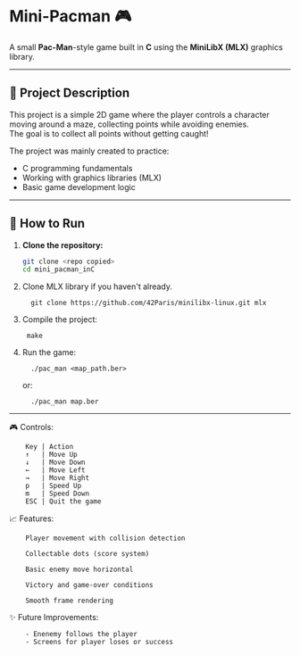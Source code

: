 # Mini-Pacman 🎮

A small **Pac-Man**-style game built in **C** using the **MiniLibX (MLX)** graphics library.

---

## 📜 Project Description

This project is a simple 2D game where the player controls a character moving around a maze, collecting points while avoiding enemies.  
The goal is to collect all points without getting caught!

The project was mainly created to practice:
- C programming fundamentals
- Working with graphics libraries (MLX)
- Basic game development logic

---

## 🚀 How to Run

1. **Clone the repository:**
   ```bash
   git clone <repo copied>
   cd mini_pacman_inC

2. Clone MLX library if you haven't already.

         git clone https://github.com/42Paris/minilibx-linux.git mlx
  
3. Compile the project:
      
        make

5. Run the game:
   
         ./pac_man <map_path.ber>
   or:
   
         ./pac_man map.ber

---



🎮 Controls:

        Key | Action  
        ↑   | Move Up  
        ↓   | Move Down  
        ←   | Move Left  
        →   | Move Right  
        p   | Speed Up  
        m   | Speed Down  
        ESC | Quit the game  



📈 Features:  

        Player movement with collision detection
        
        Collectable dots (score system)
        
        Basic enemy move horizontal
        
        Victory and game-over conditions
        
        Smooth frame rendering



✨ Future Improvements:  

        - Enenemy follows the player
        - Screens for player loses or success
